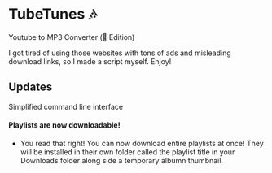 # TubeTunes 🎶
Youtube to MP3 Converter ( Edition)

I got tired of using those websites with tons of ads and misleading download links, so I made a script myself. Enjoy!

## Updates
Simplified command line interface

#### Playlists are now downloadable!
* You read that right! You can now download entire playlists at once! They will be installed in their own folder called the playlist title in your Downloads folder along side a temporary albumn thumbnail.

